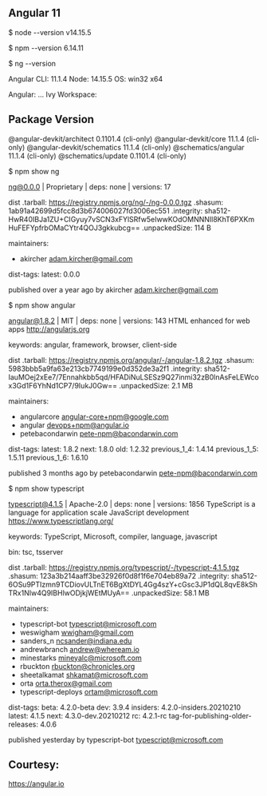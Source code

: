 Angular 11
----------

$ node --version
v14.15.5

$ npm --version
6.14.11

$ ng --version

Angular CLI: 11.1.4
Node: 14.15.5
OS: win32 x64

Angular:
...
Ivy Workspace:

Package                      Version
------------------------------------------------------
@angular-devkit/architect    0.1101.4 (cli-only)
@angular-devkit/core         11.1.4 (cli-only)
@angular-devkit/schematics   11.1.4 (cli-only)
@schematics/angular          11.1.4 (cli-only)
@schematics/update           0.1101.4 (cli-only)


$ npm show ng

ng@0.0.0 | Proprietary | deps: none | versions: 17

dist
.tarball: https://registry.npmjs.org/ng/-/ng-0.0.0.tgz
.shasum: 1ab91a42699d5fcc8d3b674006027fd3006ec551
.integrity: sha512-HwR40IBJa1ZU+CIGyuy7vSCN3xFYlSRfw5eIwwKOdOMNNNIl8KhT6PXKmHuFEFYpfrbOMaCYtr4QOJ3gkkubcg==
.unpackedSize: 114 B

maintainers:
- akircher <adam.kircher@gmail.com>

dist-tags:
latest: 0.0.0

published over a year ago by akircher <adam.kircher@gmail.com>

$ npm show angular

angular@1.8.2 | MIT | deps: none | versions: 143
HTML enhanced for web apps
http://angularjs.org

keywords: angular, framework, browser, client-side

dist
.tarball: https://registry.npmjs.org/angular/-/angular-1.8.2.tgz
.shasum: 5983bbb5a9fa63e213cb7749199e0d352de3a2f1
.integrity: sha512-IauMOej2xEe7/7Ennahkbb5qd/HFADiNuLSESz9Q27inmi32zB0lnAsFeLEWcox3Gd1F6YhNd1CP7/9IukJ0Gw==
.unpackedSize: 2.1 MB

maintainers:
- angularcore <angular-core+npm@google.com>
- angular <devops+npm@angular.io>
- petebacondarwin <pete-npm@bacondarwin.com>

dist-tags:
latest: 1.8.2
next: 1.8.0
old: 1.2.32
previous_1_4: 1.4.14
previous_1_5: 1.5.11
previous_1_6: 1.6.10

published 3 months ago by petebacondarwin <pete-npm@bacondarwin.com>

$ npm show typescript

typescript@4.1.5 | Apache-2.0 | deps: none | versions: 1856
TypeScript is a language for application scale JavaScript development
https://www.typescriptlang.org/

keywords: TypeScript, Microsoft, compiler, language, javascript

bin: tsc, tsserver

dist
.tarball: https://registry.npmjs.org/typescript/-/typescript-4.1.5.tgz
.shasum: 123a3b214aaff3be32926f0d8f1f6e704eb89a72
.integrity: sha512-6OSu9PTIzmn9TCDiovULTnET6BgXtDYL4Gg4szY+cGsc3JP1dQL8qvE8kShTRx1NIw4Q9IBHlwODjkjWEtMUyA==
.unpackedSize: 58.1 MB

maintainers:
- typescript-bot <typescript@microsoft.com>
- weswigham <wwigham@gmail.com>
- sanders_n <ncsander@indiana.edu>
- andrewbranch <andrew@wheream.io>
- minestarks <mineyalc@microsoft.com>
- rbuckton <rbuckton@chronicles.org>
- sheetalkamat <shkamat@microsoft.com>
- orta <orta.therox@gmail.com>
- typescript-deploys <ortam@microsoft.com>

dist-tags:
beta: 4.2.0-beta
dev: 3.9.4
insiders: 4.2.0-insiders.20210210
latest: 4.1.5
next: 4.3.0-dev.20210212
rc: 4.2.1-rc
tag-for-publishing-older-releases: 4.0.6

published yesterday by typescript-bot <typescript@microsoft.com>


Courtesy:
---------
https://angular.io
